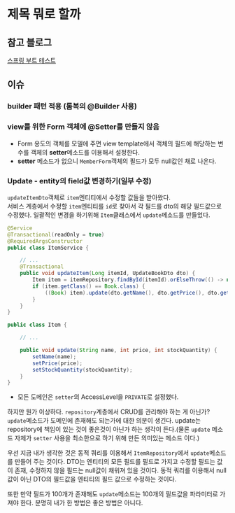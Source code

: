 # 제목 뭐로 할까

## 참고 블로그

[스프링 부트 테스트](https://brunch.co.kr/@springboot/207)

## 이슈

### builder 패턴 적용 (롬복의 @Builder 사용)

### view를 위한 Form 객체에 @Setter를 만들지 않음

* Form 용도의 객체를 모델에 주면 view template에서 객체의 필드에 해당하는 변수를 객체의 **setter**메소드를 이용해서 설정한다.
* **setter** 메소드가 없으니 `MemberForm`객체의 필드가 모두 null값인 채로 나온다.

### Update - entity의 field값 변경하기(일부 수정)

`updateItemDto`객체로 `item`엔티티에서 수정할 값들을 받아왔다.        
서비스 계층에서 수정할 `item`엔티티를 `id`로 찾아서 각 필드를 dto의 해당 필드값으로 수정했다. 일괄적인 변경을 하기위해 `Item`클래스에서 `update`메소드를 만들었다.

```java
@Service
@Transactional(readOnly = true)
@RequiredArgsConstructor
public class ItemService {

    // ...
    @Transactional
    public void updateItem(Long itemId, UpdateBookDto dto) {
        Item item = itemRepository.findById(itemId).orElseThrow(() -> new IllegalArgumentException("해당 상품이 존재하지 않습니다. id=" + itemId));
        if (item.getClass() == Book.class) {
            ((Book) item).update(dto.getName(), dto.getPrice(), dto.getStockQuantity(), dto.getAuthor(), dto.getIsbn());
        }
    }
}
```

```java
public class Item {

    // ...

    public void update(String name, int price, int stockQuantity) {
        setName(name);
        setPrice(price);
        setStockQuantity(stockQuantity);
    }
}
```

* 모든 도메인은 `setter`의 AccessLevel을 `PRIVATE`로 설정했다.

하지만 뭔가 이상하다. `repository`계층에서 CRUD를 관리해야 하는 게 아닌가?      
`update`메소드가 도메인에 존재해도 되는가에 대한 의문이 생긴다. update는 repository에 책임이 있는 것이 좋은것이 아닌가 하는 생각이 든다.(물론 `update` 메소드 자체가 `setter`
사용을 최소한으로 하기 위해 만든 의미있는 메소드 이다.)

우선 지금 내가 생각한 것은 동적 쿼리를 이용해서 `ItemRepository`에서 `update`메소드를 만들어 주는 것이다. DTO는 엔티티의 모든 필드를 필드로 가지고 수정할 필드는 값이 존재, 수정하지 않을
필드는 null값이 채워져 있을 것이다. 동적 쿼리를 이용해서 null값이 아닌 DTO의 필드값을 엔티티의 필드 값으로 수정하는 것이다.

또한 만약 필드가 100개가 존재해도 `update`메소드는 100개의 필드값을 파라미터로 가져야 한다. 분명히 내가 한 방법은 좋은 방법은 아니다.
